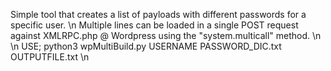 Simple tool that creates a list of payloads with different passwords for a specific user. \n
Multiple lines can be loaded in a single POST request against XMLRPC.php @ Wordpress using the "system.multicall" method. \n
\n
USE; python3 wpMultiBuild.py USERNAME PASSWORD_DIC.txt OUTPUTFILE.txt \n